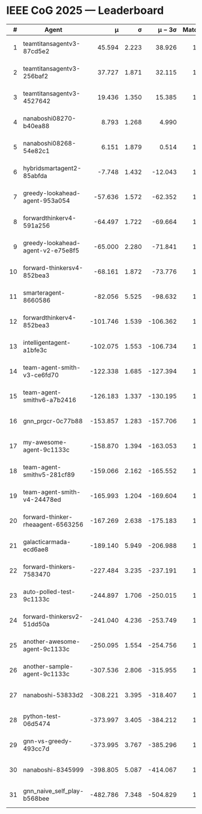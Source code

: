 # IEEE CoG 2025 — Leaderboard

| # | Agent | μ | σ | μ − 3σ | Matches | Updated |
|---:|---|---:|---:|---:|---:|---|
| 1 | teamtitansagentv3-87cd5e2 | 45.594 | 2.223 | 38.926 | 1440 | 2025-08-27 06:02 |
| 2 | teamtitansagentv3-256baf2 | 37.727 | 1.871 | 32.115 | 1380 | 2025-08-27 06:02 |
| 3 | teamtitansagentv3-4527642 | 19.436 | 1.350 | 15.385 | 1380 | 2025-08-27 06:02 |
| 4 | nanaboshi08270-b40ea88 | 8.793 | 1.268 | 4.990 | 160 | 2025-08-27 06:02 |
| 5 | nanaboshi08268-54e82c1 | 6.151 | 1.879 | 0.514 | 1140 | 2025-08-27 06:02 |
| 6 | hybridsmartagent2-85abfda | -7.748 | 1.432 | -12.043 | 1073 | 2025-08-27 06:02 |
| 7 | greedy-lookahead-agent-953a054 | -57.636 | 1.572 | -62.352 | 1338 | 2025-08-27 06:02 |
| 8 | forwardthinkerv4-591a256 | -64.497 | 1.722 | -69.664 | 1144 | 2025-08-27 06:02 |
| 9 | greedy-lookahead-agent-v2-e75e8f5 | -65.000 | 2.280 | -71.841 | 1218 | 2025-08-27 06:02 |
| 10 | forward-thinkersv4-852bea3 | -68.161 | 1.872 | -73.776 | 1352 | 2025-08-27 06:02 |
| 11 | smarteragent-8660586 | -82.056 | 5.525 | -98.632 | 1126 | 2025-08-27 06:02 |
| 12 | forwardthinkerv4-852bea3 | -101.746 | 1.539 | -106.362 | 1095 | 2025-08-27 06:02 |
| 13 | intelligentagent-a1bfe3c | -102.075 | 1.553 | -106.734 | 1188 | 2025-08-27 06:02 |
| 14 | team-agent-smith-v3-ce6fd70 | -122.338 | 1.685 | -127.394 | 1460 | 2025-08-27 06:02 |
| 15 | team-agent-smithv6-a7b2416 | -126.183 | 1.337 | -130.195 | 1580 | 2025-08-27 06:02 |
| 16 | gnn_prgcr-0c77b88 | -153.857 | 1.283 | -157.706 | 1120 | 2025-08-27 06:02 |
| 17 | my-awesome-agent-9c1133c | -158.870 | 1.394 | -163.053 | 1920 | 2025-08-27 06:02 |
| 18 | team-agent-smithv5-281cf89 | -159.066 | 2.162 | -165.552 | 1600 | 2025-08-27 06:02 |
| 19 | team-agent-smith-v4-24478ed | -165.993 | 1.204 | -169.604 | 1300 | 2025-08-27 06:02 |
| 20 | forward-thinker-rheaagent-6563256 | -167.269 | 2.638 | -175.183 | 1462 | 2025-08-27 06:02 |
| 21 | galacticarmada-ecd6ae8 | -189.140 | 5.949 | -206.988 | 1280 | 2025-08-27 06:02 |
| 22 | forward-thinkers-7583470 | -227.484 | 3.235 | -237.191 | 1440 | 2025-08-27 06:02 |
| 23 | auto-polled-test-9c1133c | -244.897 | 1.706 | -250.015 | 1180 | 2025-08-27 06:02 |
| 24 | forward-thinkersv2-51dd50a | -241.040 | 4.236 | -253.749 | 1502 | 2025-08-27 06:02 |
| 25 | another-awesome-agent-9c1133c | -250.095 | 1.554 | -254.756 | 1500 | 2025-08-27 06:02 |
| 26 | another-sample-agent-9c1133c | -307.536 | 2.806 | -315.955 | 1720 | 2025-08-27 06:02 |
| 27 | nanaboshi-53833d2 | -308.221 | 3.395 | -318.407 | 1360 | 2025-08-27 06:02 |
| 28 | python-test-06d5474 | -373.997 | 3.405 | -384.212 | 1180 | 2025-08-27 06:02 |
| 29 | gnn-vs-greedy-493cc7d | -373.995 | 3.767 | -385.296 | 1280 | 2025-08-27 06:02 |
| 30 | nanaboshi-8345999 | -398.805 | 5.087 | -414.067 | 1360 | 2025-08-27 06:02 |
| 31 | gnn_naive_self_play-b568bee | -482.786 | 7.348 | -504.829 | 1020 | 2025-08-27 06:02 |
